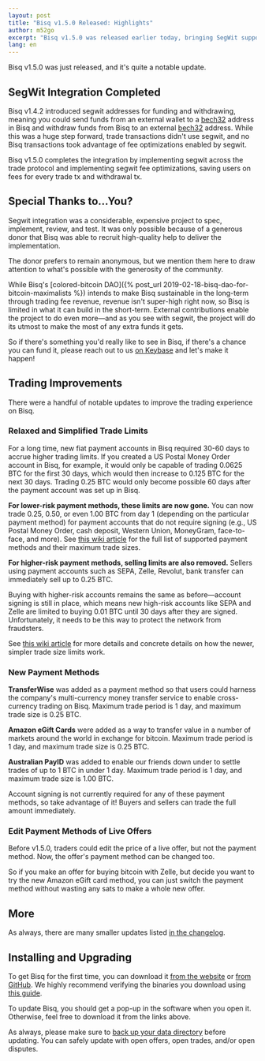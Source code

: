```yaml
---
layout: post
title: "Bisq v1.5.0 Released: Highlights"
author: m52go
excerpt: "Bisq v1.5.0 was released earlier today, bringing SegWit support across the trading protocol as well as a slew of updates to make trading better and more convenient. <br><br>"
lang: en
---
```


Bisq v1.5.0 was just released, and it's quite a notable update.

## SegWit Integration Completed

Bisq v1.4.2 introduced segwit addresses for funding and withdrawing, meaning you could send funds from an external wallet to a <a href="https://en.bitcoin.it/wiki/Bech32" target="_blank">bech32</a> address in Bisq and withdraw funds from Bisq to an external <a href="https://en.bitcoin.it/wiki/Bech32" target="_blank">bech32</a> address. While this was a huge step forward, trade transactions didn't use segwit, and no Bisq transactions took advantage of fee optimizations enabled by segwit.

Bisq v1.5.0 completes the integration by implementing segwit across the trade protocol and implementing segwit fee optimizations, saving users on fees for every trade tx and withdrawal tx.

## Special Thanks to...You?

Segwit integration was a considerable, expensive project to spec, implement, review, and test. It was only possible because of a generous donor that Bisq was able to recruit high-quality help to deliver the implementation.

The donor prefers to remain anonymous, but we mention them here to draw attention to what's possible with the generosity of the community.

While Bisq's [colored-bitcoin DAO]({% post_url 2019-02-18-bisq-dao-for-bitcoin-maximalists %}) intends to make Bisq sustainable in the long-term through trading fee revenue, revenue isn't super-high right now, so Bisq is limited in what it can build in the short-term. External contributions enable the project to do even more—and as you see with segwit, the project will do its utmost to make the most of any extra funds it gets.

So if there's something you'd really like to see in Bisq, if there's a chance you can fund it, please reach out to us <a href="https://keybase.io/team/bisq" target="_blank">on Keybase</a> and let's make it happen!

## Trading Improvements

There were a handful of notable updates to improve the trading experience on Bisq.

### Relaxed and Simplified Trade Limits

For a long time, new fiat payment accounts in Bisq required 30-60 days to accrue higher trading limits. If you created a US Postal Money Order account in Bisq, for example, it would only be capable of trading 0.0625 BTC for the first 30 days, which would then increase to 0.125 BTC for the next 30 days. Trading 0.25 BTC would only become possible 60 days after the payment account was set up in Bisq.

**For lower-risk payment methods, these limits are now gone.** You can now trade 0.25, 0.50, or even 1.00 BTC from day 1 (depending on the particular payment method) for payment accounts that do not require signing (e.g., US Postal Money Order, cash deposit, Western Union, MoneyGram, face-to-face, and more). See <a href="https://bisq.wiki/Payment_methods#Fiat_payment_methods" target="_blank">this wiki article</a> for the full list of supported payment methods and their maximum trade sizes.

**For higher-risk payment methods, selling limits are also removed.** Sellers using payment accounts such as SEPA, Zelle, Revolut, bank transfer can immediately sell up to 0.25 BTC.

Buying with higher-risk accounts remains the same as before—account signing is still in place, which means new high-risk accounts like SEPA and Zelle are limited to buying 0.01 BTC until 30 days after they are signed. Unfortunately, it needs to be this way to protect the network from fraudsters.

See <a href="https://bisq.wiki/Account_limits" target="_blank">this wiki article</a> for more details and concrete details on how the newer, simpler trade size limits work.

### New Payment Methods

**TransferWise** was added as a payment method so that users could harness the company's multi-currency money transfer service to enable cross-currency trading on Bisq. Maximum trade period is 1 day, and maximum trade size is 0.25 BTC.

**Amazon eGift Cards** were added as a way to transfer value in a number of markets around the world in exchange for bitcoin. Maximum trade period is 1 day, and maximum trade size is 0.25 BTC.

**Australian PayID** was added to enable our friends down under to settle trades of up to 1 BTC in under 1 day. Maximum trade period is 1 day, and maximum trade size is 1.00 BTC.

Account signing is not currently required for any of these payment methods, so take advantage of it! Buyers and sellers can trade the full amount immediately.

### Edit Payment Methods of Live Offers

Before v1.5.0, traders could edit the price of a live offer, but not the payment method. Now, the offer's payment method can be changed too.

So if you make an offer for buying bitcoin with Zelle, but decide you want to try the new Amazon eGift card method, you can just switch the payment method without wasting any sats to make a whole new offer.

## More

As always, there are many smaller updates listed <a href="https://github.com/bisq-network/bisq/releases/tag/v1.5.0" target="_blank">in the changelog</a>.

## Installing and Upgrading

To get Bisq for the first time, you can download it <a href="https://bisq.network/downloads/">from the website</a> or <a href="https://github.com/bisq-network/Visq/releases/tag/v1.5.0" target="_blank">from GitHub</a>. We highly recommend verifying the binaries you download using <a href="https://bisq.wiki/Downloading_and_installing#Verify_installer_file" target="_blank">this guide</a>.

To update Bisq, you should get a pop-up in the software when you open it. Otherwise, feel free to download it from the links above.

As always, please make sure to <a href="https://bisq.wiki/Backing_up_application_data" target="_blank">back up your data directory</a> before updating. You can safely update with open offers, open trades, and/or open disputes.
